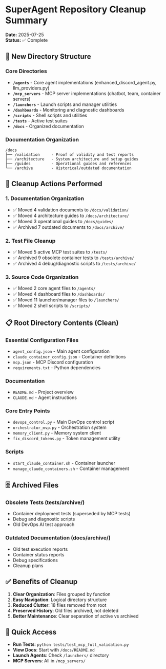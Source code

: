 # SuperAgent Repository Cleanup Summary

**Date:** 2025-07-25  
**Status:** ✅ Complete

## 📁 New Directory Structure

### Core Directories
- **`/agents`** - Core agent implementations (enhanced_discord_agent.py, llm_providers.py)
- **`/mcp_servers`** - MCP server implementations (chatbot, team, container servers)
- **`/launchers`** - Launch scripts and manager utilities
- **`/dashboards`** - Monitoring and diagnostic dashboards
- **`/scripts`** - Shell scripts and utilities
- **`/tests`** - Active test suites
- **`/docs`** - Organized documentation

### Documentation Organization
```
/docs
├── /validation     - Proof of validity and test reports
├── /architecture   - System architecture and setup guides
├── /guides         - Operational guides and references
└── /archive        - Historical/outdated documentation
```

## 🧹 Cleanup Actions Performed

### 1. Documentation Organization
- ✅ Moved 4 validation documents to `/docs/validation/`
- ✅ Moved 4 architecture guides to `/docs/architecture/`
- ✅ Moved 3 operational guides to `/docs/guides/`
- ✅ Archived 7 outdated documents to `/docs/archive/`

### 2. Test File Cleanup
- ✅ Moved 5 active MCP test suites to `/tests/`
- ✅ Archived 9 obsolete container tests to `/tests/archive/`
- ✅ Archived 4 debug/diagnostic scripts to `/tests/archive/`

### 3. Source Code Organization
- ✅ Moved 2 core agent files to `/agents/`
- ✅ Moved 4 dashboard files to `/dashboards/`
- ✅ Moved 11 launcher/manager files to `/launchers/`
- ✅ Moved 2 shell scripts to `/scripts/`

## 📋 Root Directory Contents (Clean)

### Essential Configuration Files
- `agent_config.json` - Main agent configuration
- `claude_container_config.json` - Container definitions
- `mcp.json` - MCP Discord configuration
- `requirements.txt` - Python dependencies

### Documentation
- `README.md` - Project overview
- `CLAUDE.md` - Agent instructions

### Core Entry Points
- `devops_control.py` - Main DevOps control script
- `orchestrator_mvp.py` - Orchestration system
- `memory_client.py` - Memory system client
- `fix_discord_tokens.py` - Token management utility

### Scripts
- `start_claude_container.sh` - Container launcher
- `manage_claude_containers.sh` - Container management

## 🗄️ Archived Files

### Obsolete Tests (tests/archive/)
- Container deployment tests (superseded by MCP tests)
- Debug and diagnostic scripts
- Old DevOps AI test approach

### Outdated Documentation (docs/archive/)
- Old test execution reports
- Container status reports
- Debug specifications
- Cleanup plans

## ✅ Benefits of Cleanup

1. **Clear Organization**: Files grouped by function
2. **Easy Navigation**: Logical directory structure
3. **Reduced Clutter**: 18 files removed from root
4. **Preserved History**: Old files archived, not deleted
5. **Better Maintenance**: Clear separation of active vs archived

## 🚀 Quick Access

- **Run Tests**: `python tests/test_mcp_full_validation.py`
- **View Docs**: Start with `/docs/README.md`
- **Launch Agents**: Check `/launchers/` directory
- **MCP Servers**: All in `/mcp_servers/`